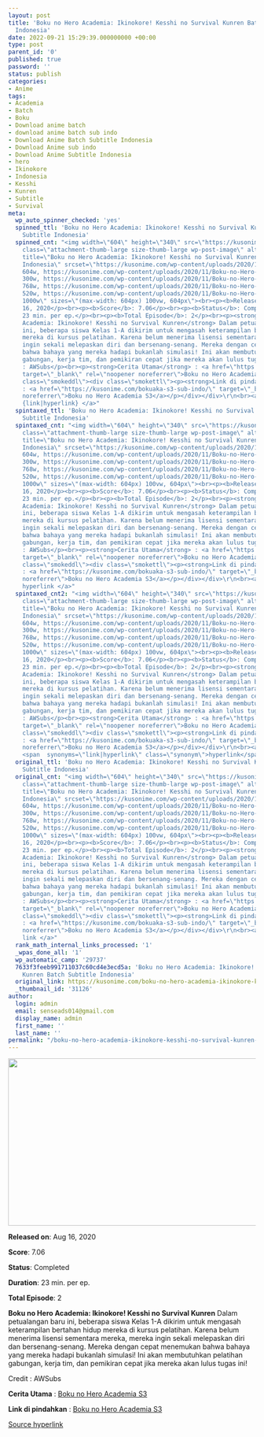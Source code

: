 ```yaml
---
layout: post
title: 'Boku no Hero Academia: Ikinokore! Kesshi no Survival Kunren Batch Subtitle
  Indonesia'
date: 2022-09-21 15:29:39.000000000 +00:00
type: post
parent_id: '0'
published: true
password: ''
status: publish
categories:
- Anime
tags:
- Academia
- Batch
- Boku
- Download anime batch
- download anime batch sub indo
- Download Anime Batch Subtitle Indonesia
- Download Anime sub indo
- Download Anime Subtitle Indonesia
- hero
- Ikinokore
- Indonesia
- Kesshi
- Kunren
- Subtitle
- Survival
meta:
  wp_auto_spinner_checked: 'yes'
  spinned_ttl: 'Boku no Hero Academia: Ikinokore! Kesshi no Survival Kunren Batch
    Subtitle Indonesia'
  spinned_cnt: "<img width=\"604\" height=\"340\" src=\"https://kusonime.com/wp-content/uploads/2020/11/Boku-no-Hero-Academia-Ikinokore-Kesshi-no-Survival-Kunren-604x340.jpg\"
    class=\"attachment-thumb-large size-thumb-large wp-post-image\" alt=\"\" loading=\"lazy\"
    title=\"Boku no Hero Academia: Ikinokore! Kesshi no Survival Kunren Batch Subtitle
    Indonesia\" srcset=\"https://kusonime.com/wp-content/uploads/2020/11/Boku-no-Hero-Academia-Ikinokore-Kesshi-no-Survival-Kunren-604x340.jpg
    604w, https://kusonime.com/wp-content/uploads/2020/11/Boku-no-Hero-Academia-Ikinokore-Kesshi-no-Survival-Kunren-300x169.jpg
    300w, https://kusonime.com/wp-content/uploads/2020/11/Boku-no-Hero-Academia-Ikinokore-Kesshi-no-Survival-Kunren-768x432.jpg
    768w, https://kusonime.com/wp-content/uploads/2020/11/Boku-no-Hero-Academia-Ikinokore-Kesshi-no-Survival-Kunren-520x293.jpg
    520w, https://kusonime.com/wp-content/uploads/2020/11/Boku-no-Hero-Academia-Ikinokore-Kesshi-no-Survival-Kunren.jpg
    1000w\" sizes=\"(max-width: 604px) 100vw, 604px\"><br><p><b>Released on</b>: Aug
    16, 2020</p><br><p><b>Score</b>: 7.06</p><br><p><b>Status</b>: Completed</p><br><p><b>Duration</b>:
    23 min. per ep.</p><br><p><b>Total Episode</b>: 2</p><br><p><strong>Boku no Hero
    Academia: Ikinokore! Kesshi no Survival Kunren</strong> Dalam petualangan baru
    ini, beberapa siswa Kelas 1-A dikirim untuk mengasah keterampilan bertahan hidup
    mereka di kursus pelatihan. Karena belum menerima lisensi sementara mereka, mereka
    ingin sekali melepaskan diri dan bersenang-senang. Mereka dengan cepat menemukan
    bahwa bahaya yang mereka hadapi bukanlah simulasi! Ini akan membutuhkan pelatihan
    gabungan, kerja tim, dan pemikiran cepat jika mereka akan lulus tugas ini!</p><br><p>Credit
    : AWSubs</p><br><p><strong>Cerita Utama</strong> : <a href=\"https://kusonime.com/bokuaka-s3-sub-indo/\"
    target=\"_blank\" rel=\"noopener noreferrer\">Boku no Hero Academia S3</a></p><br><div
    class=\"smokeddl\"><div class=\"smokettl\"><p><strong>Link di pindahkan</strong>
    : <a href=\"https://kusonime.com/bokuaka-s3-sub-indo/\" target=\"_blank\" rel=\"noopener
    noreferrer\">Boku no Hero Academia S3</a></p></div></div>\r\n<br><a href=\"https://kusonime.com/boku-no-hero-academia-ikinokore-kesshi-no-survival-kunren-batch-subtitle-indonesia/\">Source
    {link|hyperlink} </a>"
  spintaxed_ttl: 'Boku no Hero Academia: Ikinokore! Kesshi no Survival Kunren Batch
    Subtitle Indonesia'
  spintaxed_cnt: "<img width=\"604\" height=\"340\" src=\"https://kusonime.com/wp-content/uploads/2020/11/Boku-no-Hero-Academia-Ikinokore-Kesshi-no-Survival-Kunren-604x340.jpg\"
    class=\"attachment-thumb-large size-thumb-large wp-post-image\" alt=\"\" loading=\"lazy\"
    title=\"Boku no Hero Academia: Ikinokore! Kesshi no Survival Kunren Batch Subtitle
    Indonesia\" srcset=\"https://kusonime.com/wp-content/uploads/2020/11/Boku-no-Hero-Academia-Ikinokore-Kesshi-no-Survival-Kunren-604x340.jpg
    604w, https://kusonime.com/wp-content/uploads/2020/11/Boku-no-Hero-Academia-Ikinokore-Kesshi-no-Survival-Kunren-300x169.jpg
    300w, https://kusonime.com/wp-content/uploads/2020/11/Boku-no-Hero-Academia-Ikinokore-Kesshi-no-Survival-Kunren-768x432.jpg
    768w, https://kusonime.com/wp-content/uploads/2020/11/Boku-no-Hero-Academia-Ikinokore-Kesshi-no-Survival-Kunren-520x293.jpg
    520w, https://kusonime.com/wp-content/uploads/2020/11/Boku-no-Hero-Academia-Ikinokore-Kesshi-no-Survival-Kunren.jpg
    1000w\" sizes=\"(max-width: 604px) 100vw, 604px\"><br><p><b>Released on</b>: Aug
    16, 2020</p><br><p><b>Score</b>: 7.06</p><br><p><b>Status</b>: Completed</p><br><p><b>Duration</b>:
    23 min. per ep.</p><br><p><b>Total Episode</b>: 2</p><br><p><strong>Boku no Hero
    Academia: Ikinokore! Kesshi no Survival Kunren</strong> Dalam petualangan baru
    ini, beberapa siswa Kelas 1-A dikirim untuk mengasah keterampilan bertahan hidup
    mereka di kursus pelatihan. Karena belum menerima lisensi sementara mereka, mereka
    ingin sekali melepaskan diri dan bersenang-senang. Mereka dengan cepat menemukan
    bahwa bahaya yang mereka hadapi bukanlah simulasi! Ini akan membutuhkan pelatihan
    gabungan, kerja tim, dan pemikiran cepat jika mereka akan lulus tugas ini!</p><br><p>Credit
    : AWSubs</p><br><p><strong>Cerita Utama</strong> : <a href=\"https://kusonime.com/bokuaka-s3-sub-indo/\"
    target=\"_blank\" rel=\"noopener noreferrer\">Boku no Hero Academia S3</a></p><br><div
    class=\"smokeddl\"><div class=\"smokettl\"><p><strong>Link di pindahkan</strong>
    : <a href=\"https://kusonime.com/bokuaka-s3-sub-indo/\" target=\"_blank\" rel=\"noopener
    noreferrer\">Boku no Hero Academia S3</a></p></div></div>\r\n<br><a href=\"https://kusonime.com/boku-no-hero-academia-ikinokore-kesshi-no-survival-kunren-batch-subtitle-indonesia/\">Source
    hyperlink </a>"
  spintaxed_cnt2: "<img width=\"604\" height=\"340\" src=\"https://kusonime.com/wp-content/uploads/2020/11/Boku-no-Hero-Academia-Ikinokore-Kesshi-no-Survival-Kunren-604x340.jpg\"
    class=\"attachment-thumb-large size-thumb-large wp-post-image\" alt=\"\" loading=\"lazy\"
    title=\"Boku no Hero Academia: Ikinokore! Kesshi no Survival Kunren Batch Subtitle
    Indonesia\" srcset=\"https://kusonime.com/wp-content/uploads/2020/11/Boku-no-Hero-Academia-Ikinokore-Kesshi-no-Survival-Kunren-604x340.jpg
    604w, https://kusonime.com/wp-content/uploads/2020/11/Boku-no-Hero-Academia-Ikinokore-Kesshi-no-Survival-Kunren-300x169.jpg
    300w, https://kusonime.com/wp-content/uploads/2020/11/Boku-no-Hero-Academia-Ikinokore-Kesshi-no-Survival-Kunren-768x432.jpg
    768w, https://kusonime.com/wp-content/uploads/2020/11/Boku-no-Hero-Academia-Ikinokore-Kesshi-no-Survival-Kunren-520x293.jpg
    520w, https://kusonime.com/wp-content/uploads/2020/11/Boku-no-Hero-Academia-Ikinokore-Kesshi-no-Survival-Kunren.jpg
    1000w\" sizes=\"(max-width: 604px) 100vw, 604px\"><br><p><b>Released on</b>: Aug
    16, 2020</p><br><p><b>Score</b>: 7.06</p><br><p><b>Status</b>: Completed</p><br><p><b>Duration</b>:
    23 min. per ep.</p><br><p><b>Total Episode</b>: 2</p><br><p><strong>Boku no Hero
    Academia: Ikinokore! Kesshi no Survival Kunren</strong> Dalam petualangan baru
    ini, beberapa siswa Kelas 1-A dikirim untuk mengasah keterampilan bertahan hidup
    mereka di kursus pelatihan. Karena belum menerima lisensi sementara mereka, mereka
    ingin sekali melepaskan diri dan bersenang-senang. Mereka dengan cepat menemukan
    bahwa bahaya yang mereka hadapi bukanlah simulasi! Ini akan membutuhkan pelatihan
    gabungan, kerja tim, dan pemikiran cepat jika mereka akan lulus tugas ini!</p><br><p>Credit
    : AWSubs</p><br><p><strong>Cerita Utama</strong> : <a href=\"https://kusonime.com/bokuaka-s3-sub-indo/\"
    target=\"_blank\" rel=\"noopener noreferrer\">Boku no Hero Academia S3</a></p><br><div
    class=\"smokeddl\"><div class=\"smokettl\"><p><strong>Link di pindahkan</strong>
    : <a href=\"https://kusonime.com/bokuaka-s3-sub-indo/\" target=\"_blank\" rel=\"noopener
    noreferrer\">Boku no Hero Academia S3</a></p></div></div>\r\n<br><a href=\"https://kusonime.com/boku-no-hero-academia-ikinokore-kesshi-no-survival-kunren-batch-subtitle-indonesia/\">Source
    <span  synonyms=\"link|hyperlink\" class=\"synonym\">hyperlink</span> </a>"
  original_ttl: 'Boku no Hero Academia: Ikinokore! Kesshi no Survival Kunren Batch
    Subtitle Indonesia'
  original_cnt: "<img width=\"604\" height=\"340\" src=\"https://kusonime.com/wp-content/uploads/2020/11/Boku-no-Hero-Academia-Ikinokore-Kesshi-no-Survival-Kunren-604x340.jpg\"
    class=\"attachment-thumb-large size-thumb-large wp-post-image\" alt=\"\" loading=\"lazy\"
    title=\"Boku no Hero Academia: Ikinokore! Kesshi no Survival Kunren Batch Subtitle
    Indonesia\" srcset=\"https://kusonime.com/wp-content/uploads/2020/11/Boku-no-Hero-Academia-Ikinokore-Kesshi-no-Survival-Kunren-604x340.jpg
    604w, https://kusonime.com/wp-content/uploads/2020/11/Boku-no-Hero-Academia-Ikinokore-Kesshi-no-Survival-Kunren-300x169.jpg
    300w, https://kusonime.com/wp-content/uploads/2020/11/Boku-no-Hero-Academia-Ikinokore-Kesshi-no-Survival-Kunren-768x432.jpg
    768w, https://kusonime.com/wp-content/uploads/2020/11/Boku-no-Hero-Academia-Ikinokore-Kesshi-no-Survival-Kunren-520x293.jpg
    520w, https://kusonime.com/wp-content/uploads/2020/11/Boku-no-Hero-Academia-Ikinokore-Kesshi-no-Survival-Kunren.jpg
    1000w\" sizes=\"(max-width: 604px) 100vw, 604px\"><br><p><b>Released on</b>: Aug
    16, 2020</p><br><p><b>Score</b>: 7.06</p><br><p><b>Status</b>: Completed</p><br><p><b>Duration</b>:
    23 min. per ep.</p><br><p><b>Total Episode</b>: 2</p><br><p><strong>Boku no Hero
    Academia: Ikinokore! Kesshi no Survival Kunren</strong> Dalam petualangan baru
    ini, beberapa siswa Kelas 1-A dikirim untuk mengasah keterampilan bertahan hidup
    mereka di kursus pelatihan. Karena belum menerima lisensi sementara mereka, mereka
    ingin sekali melepaskan diri dan bersenang-senang. Mereka dengan cepat menemukan
    bahwa bahaya yang mereka hadapi bukanlah simulasi! Ini akan membutuhkan pelatihan
    gabungan, kerja tim, dan pemikiran cepat jika mereka akan lulus tugas ini!</p><br><p>Credit
    : AWSubs</p><br><p><strong>Cerita Utama</strong> : <a href=\"https://kusonime.com/bokuaka-s3-sub-indo/\"
    target=\"_blank\" rel=\"noopener noreferrer\">Boku no Hero Academia S3</a></p><br><div
    class=\"smokeddl\"><div class=\"smokettl\"><p><strong>Link di pindahkan</strong>
    : <a href=\"https://kusonime.com/bokuaka-s3-sub-indo/\" target=\"_blank\" rel=\"noopener
    noreferrer\">Boku no Hero Academia S3</a></p></div></div>\r\n<br><a href=\"https://kusonime.com/boku-no-hero-academia-ikinokore-kesshi-no-survival-kunren-batch-subtitle-indonesia/\">Source
    link </a>"
  rank_math_internal_links_processed: '1'
  _wpas_done_all: '1'
  wp_automatic_camp: '29737'
  7633f3feeb991711037c60cd4e3ecd5a: 'Boku no Hero Academia: Ikinokore! Kesshi no Survival
    Kunren Batch Subtitle Indonesia'
  original_link: https://kusonime.com/boku-no-hero-academia-ikinokore-kesshi-no-survival-kunren-batch-subtitle-indonesia/
  _thumbnail_id: '31126'
author:
  login: admin
  email: senseads014@gmail.com
  display_name: admin
  first_name: ''
  last_name: ''
permalink: "/boku-no-hero-academia-ikinokore-kesshi-no-survival-kunren-batch-subtitle-indonesia/"
---
```

<p><img width="604" height="340" src="{{ site.baseurl }}/assets/2022/09/Boku-no-Hero-Academia-Ikinokore-Kesshi-no-Survival-Kunren-604x340.jpg" class="attachment-thumb-large size-thumb-large wp-post-image" alt="" loading="lazy" title="Boku no Hero Academia: Ikinokore! Kesshi no Survival Kunren Batch Subtitle Indonesia" srcset="https://kusonime.com/wp-content/uploads/2020/11/Boku-no-Hero-Academia-Ikinokore-Kesshi-no-Survival-Kunren-604x340.jpg 604w, https://kusonime.com/wp-content/uploads/2020/11/Boku-no-Hero-Academia-Ikinokore-Kesshi-no-Survival-Kunren-300x169.jpg 300w, https://kusonime.com/wp-content/uploads/2020/11/Boku-no-Hero-Academia-Ikinokore-Kesshi-no-Survival-Kunren-768x432.jpg 768w, https://kusonime.com/wp-content/uploads/2020/11/Boku-no-Hero-Academia-Ikinokore-Kesshi-no-Survival-Kunren-520x293.jpg 520w, https://kusonime.com/wp-content/uploads/2020/11/Boku-no-Hero-Academia-Ikinokore-Kesshi-no-Survival-Kunren.jpg 1000w" sizes="(max-width: 604px) 100vw, 604px" />
<p><b>Released on</b>: Aug 16, 2020</p>
<p>
<p><b>Score</b>: 7.06</p>
<p>
<p><b>Status</b>: Completed</p>
<p>
<p><b>Duration</b>: 23 min. per ep.</p>
<p>
<p><b>Total Episode</b>: 2</p>
<p>
<p><strong>Boku no Hero Academia: Ikinokore! Kesshi no Survival Kunren</strong> Dalam petualangan baru ini, beberapa siswa Kelas 1-A dikirim untuk mengasah keterampilan bertahan hidup mereka di kursus pelatihan. Karena belum menerima lisensi sementara mereka, mereka ingin sekali melepaskan diri dan bersenang-senang. Mereka dengan cepat menemukan bahwa bahaya yang mereka hadapi bukanlah simulasi! Ini akan membutuhkan pelatihan gabungan, kerja tim, dan pemikiran cepat jika mereka akan lulus tugas ini!</p>
<p>
<p>Credit : AWSubs</p>
<p>
<p><strong>Cerita Utama</strong> : <a href="https://kusonime.com/bokuaka-s3-sub-indo/" target="_blank" rel="noopener noreferrer">Boku no Hero Academia S3</a></p>
<p>
<div class="smokeddl">
<div class="smokettl">
<p><strong>Link di pindahkan</strong> : <a href="https://kusonime.com/bokuaka-s3-sub-indo/" target="_blank" rel="noopener noreferrer">Boku no Hero Academia S3</a></p>
</div>
</div>
<p><a href="https://kusonime.com/boku-no-hero-academia-ikinokore-kesshi-no-survival-kunren-batch-subtitle-indonesia/">Source hyperlink </a></p>
